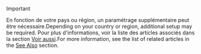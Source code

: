 > [!IMPORTANT]
> <span data-ttu-id="6af48-101">En fonction de votre pays ou région, un paramétrage supplémentaire peut être nécessaire.</span><span class="sxs-lookup"><span data-stu-id="6af48-101">Depending on your country or region, additional setup may be required.</span></span> <span data-ttu-id="6af48-102">Pour plus d'informations, voir la liste des articles associés dans la section [Voir aussi](#see-also).</span><span class="sxs-lookup"><span data-stu-id="6af48-102">For more information, see the list of related articles in the [See Also](#see-also) section.</span></span>  